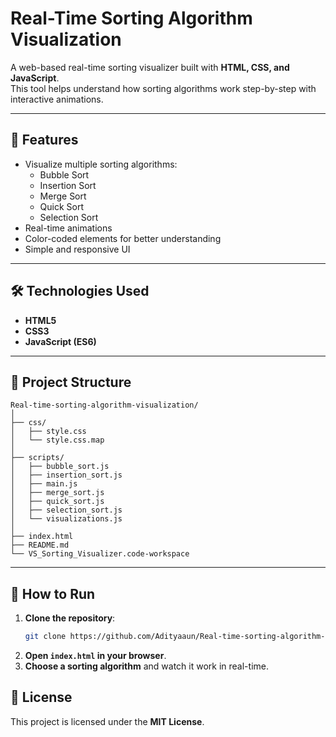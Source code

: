 # Real-Time Sorting Algorithm Visualization

A web-based real-time sorting visualizer built with **HTML, CSS, and JavaScript**.  
This tool helps understand how sorting algorithms work step-by-step with interactive animations.

---

## 🎯 Features
- Visualize multiple sorting algorithms:
  - Bubble Sort
  - Insertion Sort
  - Merge Sort
  - Quick Sort
  - Selection Sort
- Real-time animations
- Color-coded elements for better understanding
- Simple and responsive UI

---

## 🛠️ Technologies Used
- **HTML5**
- **CSS3**
- **JavaScript (ES6)**

---

## 📂 Project Structure
```
Real-time-sorting-algorithm-visualization/
│
├── css/
│   ├── style.css
│   └── style.css.map
│
├── scripts/
│   ├── bubble_sort.js
│   ├── insertion_sort.js
│   ├── main.js
│   ├── merge_sort.js
│   ├── quick_sort.js
│   ├── selection_sort.js
│   └── visualizations.js
│
├── index.html
├── README.md
└── VS_Sorting_Visualizer.code-workspace
```

---

## 🚀 How to Run
1. **Clone the repository**:
   ```bash
   git clone https://github.com/Adityaaun/Real-time-sorting-algorithm-visualization.git
   ```
2. **Open `index.html` in your browser**.
3. **Choose a sorting algorithm** and watch it work in real-time.



## 📜 License
This project is licensed under the **MIT License**.

